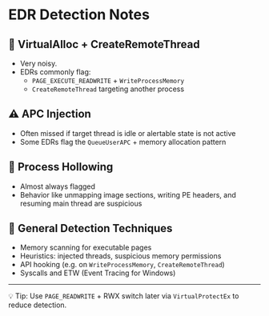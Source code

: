 # EDR Detection Notes

## 🎯 VirtualAlloc + CreateRemoteThread
- Very noisy.
- EDRs commonly flag:
  - `PAGE_EXECUTE_READWRITE` + `WriteProcessMemory`
  - `CreateRemoteThread` targeting another process

## ⚠️ APC Injection
- Often missed if target thread is idle or alertable state is not active
- Some EDRs flag the `QueueUserAPC` + memory allocation pattern

## 🚨 Process Hollowing
- Almost always flagged
- Behavior like unmapping image sections, writing PE headers, and resuming main thread are suspicious

## 🧠 General Detection Techniques
- Memory scanning for executable pages
- Heuristics: injected threads, suspicious memory permissions
- API hooking (e.g. on `WriteProcessMemory`, `CreateRemoteThread`)
- Syscalls and ETW (Event Tracing for Windows)

---

💡 Tip: Use `PAGE_READWRITE` + RWX switch later via `VirtualProtectEx` to reduce detection.
